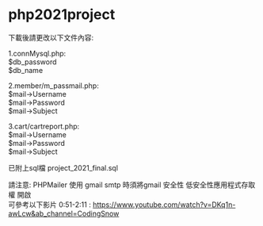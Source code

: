 # php2021project
下載後請更改以下文件內容:  
  
1.connMysql.php:   
$db_password  
$db_name  
                 
2.member/m_passmail.php:  
$mail->Username  
$mail->Password  
$mail->Subject  
    
3.cart/cartreport.php:  
$mail->Username  
$mail->Password  
$mail->Subject  
                       
已附上sql檔 project_2021_final.sql

請注意: PHPMailer 使用 gmail smtp 時須將gmail 安全性 低安全性應用程式存取權 開啟  
可參考以下影片 0:51-2:11 : https://www.youtube.com/watch?v=DKq1n-awLcw&ab_channel=CodingSnow  
